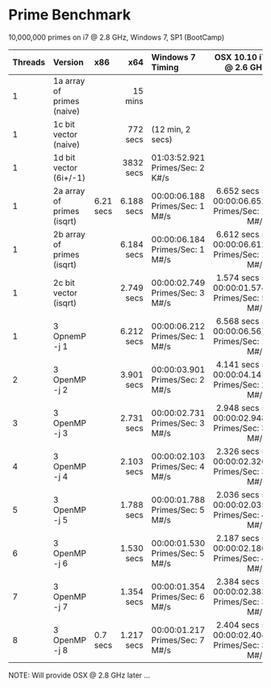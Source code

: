 # Prime Benchmark

10,000,000 primes on i7 @ 2.8 GHz, Windows 7, SP1 (BootCamp)

|Threads|Version                      | x86       | x64        | Windows 7 Timing                 | OSX 10.10 i7 @ 2.6 GHz |
|:------|:----------------------------|:----------|-----------:|:---------------------------------|-----------------------:|
|1      |1a array of primes (naive)   |           |    15 mins |                                  | |
|1      |1c bit vector      (naive)   |           |   772 secs | (12 min, 2 secs)                 | |
|1      |1d bit vector      (6i+/-1)  |           |  3832 secs | 01:03:52.921  Primes/Sec: 2 K#/s | |
|1      |2a array of primes (isqrt)   | 6.21 secs | 6.188 secs | 00:00:06.188  Primes/Sec: 1 M#/s | 6.652 secs = 00:00:06.652  Primes/Sec: 1 M#/s |
|1      |2b array of primes (isqrt)   |           | 6.184 secs | 00:00:06.184  Primes/Sec: 1 M#/s | 6.612 secs = 00:00:06.612  Primes/Sec: 1 M#/s |
|1      |2c bit vector      (isqrt)   |           | 2.749 secs | 00:00:02.749  Primes/Sec: 3 M#/s | 1.574 secs = 00:00:01.574  Primes/Sec: 5 M#/s |
|1      |3 OpnemP -j 1                |           | 6.212 secs | 00:00:06.212  Primes/Sec: 1 M#/s | 6.568 secs = 00:00:06.567  Primes/Sec: 1 M#/s |
|2      |3 OpenMP -j 2                |           | 3.901 secs | 00:00:03.901  Primes/Sec: 2 M#/s | 4.141 secs = 00:00:04.141  Primes/Sec: 2 M#/s |
|3      |3 OpenMP -j 3                |           | 2.731 secs | 00:00:02.731  Primes/Sec: 3 M#/s | 2.948 secs = 00:00:02.948  Primes/Sec: 3 M#/s |
|4      |3 OpenMP -j 4                |           | 2.103 secs | 00:00:02.103  Primes/Sec: 4 M#/s | 2.326 secs = 00:00:02.326  Primes/Sec: 3 M#/s |
|5      |3 OpenMP -j 5                |           | 1.788 secs | 00:00:01.788  Primes/Sec: 5 M#/s | 2.036 secs = 00:00:02.035  Primes/Sec: 4 M#/s |
|6      |3 OpenMP -j 6                |           | 1.530 secs | 00:00:01.530  Primes/Sec: 5 M#/s | 2.187 secs = 00:00:02.186  Primes/Sec: 4 M#/s |
|7      |3 OpenMP -j 7                |           | 1.354 secs | 00:00:01.354  Primes/Sec: 6 M#/s | 2.384 secs = 00:00:02.383  Primes/Sec: 3 M#/s |
|8      |3 OpenMP -j 8                | 0.7  secs | 1.217 secs | 00:00:01.217  Primes/Sec: 7 M#/s | 2.404 secs = 00:00:02.404  Primes/Sec: 3 M#/s |

NOTE: Will provide OSX @ 2.8 GHz later ...

